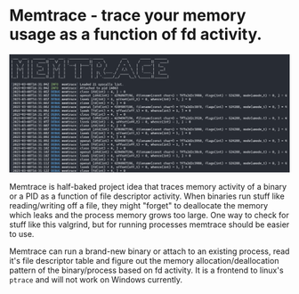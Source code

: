 # Memtrace - trace your memory usage as a function of fd activity.

![banner_img.png](./banner_img.png)

Memtrace is half-baked project idea that traces memory activity of a binary or a PID as a function of file descriptor activity.
When binaries run stuff like reading/writing off a file, they might "forget" to deallocate the memory which leaks and the process
memory grows too large. One way to check for stuff like this valgrind, but for running processes memtrace should be easier to use.

Memtrace can run a brand-new binary or attach to an existing process, read it's file descriptor table and figure out the memory
allocation/deallocation pattern of the binary/process based on fd activity. It is a frontend to linux's `ptrace` and will not work on 
Windows currently.
